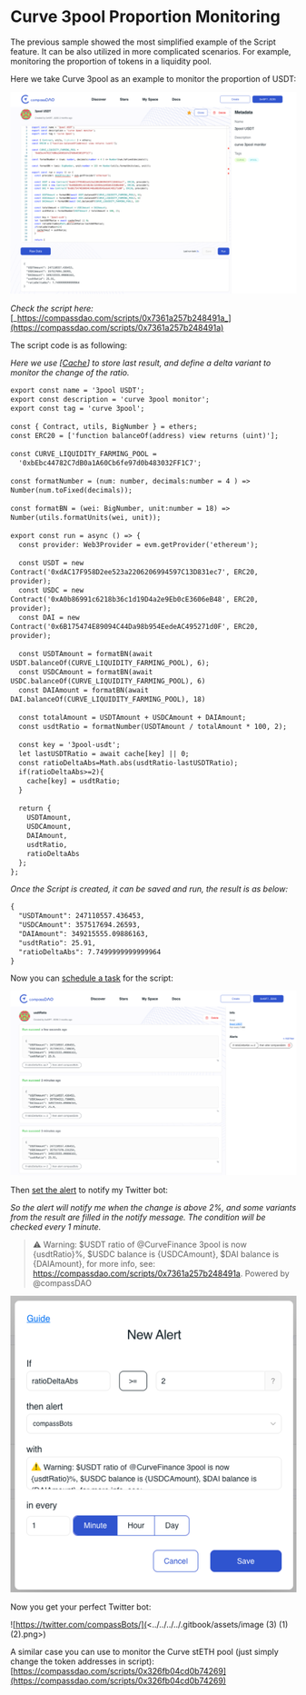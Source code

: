 # Curve 3pool Proportion Monitoring

The previous sample showed the most simplified example of the Script feature. It can be also utilized in more complicated scenarios. For example, monitoring the proportion of tokens in a liquidity pool.&#x20;

Here we take Curve 3pool as an example to monitor the proportion of  USDT:

![](<../../../../.gitbook/assets/image (14) (1).png>)

_Check the script here:_ [_https://compassdao.com/scripts/0x7361a257b248491a_](https://compassdao.com/scripts/0x7361a257b248491a)

The script code is as following:

_Here we use \[_[_Cache_](../../devs-documentation.md)_] to store last result, and define a delta variant to monitor the change of the ratio._

```
export const name = '3pool USDT';
export const description = 'curve 3pool monitor';
export const tag = 'curve 3pool';

const { Contract, utils, BigNumber } = ethers;
const ERC20 = ['function balanceOf(address) view returns (uint)'];

const CURVE_LIQUIDITY_FARMING_POOL =
  '0xbEbc44782C7dB0a1A60Cb6fe97d0b483032FF1C7';
  
const formatNumber = (num: number, decimals:number = 4 ) => Number(num.toFixed(decimals));

const formatBN = (wei: BigNumber, unit:number = 18) => Number(utils.formatUnits(wei, unit));

export const run = async () => {
  const provider: Web3Provider = evm.getProvider('ethereum');

  const USDT = new Contract('0xdAC17F958D2ee523a2206206994597C13D831ec7', ERC20, provider);
  const USDC = new Contract('0xA0b86991c6218b36c1d19D4a2e9Eb0cE3606eB48', ERC20, provider);
  const DAI = new Contract('0x6B175474E89094C44Da98b954EedeAC495271d0F', ERC20, provider);

  const USDTAmount = formatBN(await USDT.balanceOf(CURVE_LIQUIDITY_FARMING_POOL), 6);
  const USDCAmount = formatBN(await USDC.balanceOf(CURVE_LIQUIDITY_FARMING_POOL), 6)
  const DAIAmount = formatBN(await DAI.balanceOf(CURVE_LIQUIDITY_FARMING_POOL), 18)

  const totalAmount = USDTAmount + USDCAmount + DAIAmount;
  const usdtRatio = formatNumber(USDTAmount / totalAmount * 100, 2);

  const key = '3pool-usdt';
  let lastUSDTRatio = await cache[key] || 0;
  const ratioDeltaAbs=Math.abs(usdtRatio-lastUSDTRatio);
  if(ratioDeltaAbs>=2){
    cache[key] = usdtRatio;
  }

  return {
    USDTAmount,
    USDCAmount,
    DAIAmount,
    usdtRatio,
    ratioDeltaAbs
  };
};
```

_Once the Script is created, it can be saved and run, the result is as below:_

```
{
  "USDTAmount": 247110557.436453,
  "USDCAmount": 357517694.26593,
  "DAIAmount": 349215555.09886163,
  "usdtRatio": 25.91,
  "ratioDeltaAbs": 7.7499999999999964
}
```

Now you can [schedule a task](../../for-all-users/schedule-tasks.md) for the script:

![](<../../../../.gitbook/assets/image (1) (2).png>)

Then [set the alert](../../for-all-users/set-alerts.md) to notify my Twitter bot:

_So the alert will notify me when the change is above 2%, and some variants from the result are filled in the notify message. The condition will be checked every 1 minute._

> ⚠️ Warning: $USDT ratio of @CurveFinance 3pool is now {usdtRatio}%, $USDC balance is {USDCAmount}, $DAI balance is {DAIAmount}, for more info, see: https://compassdao.com/scripts/0x7361a257b248491a. Powered by @compassDAO

![](<../../../../.gitbook/assets/image (13) (1).png>)

Now you get your perfect Twitter bot:

![https://twitter.com/compassBots/](<../../../../.gitbook/assets/image (3) (1) (2).png>)



A similar case you can use to monitor the Curve stETH pool (just simply change the token addresses in script): [https://compassdao.com/scripts/0x326fb04cd0b74269](https://compassdao.com/scripts/0x326fb04cd0b74269)

